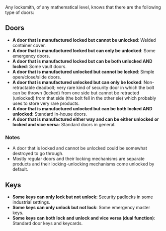 Any locksmith, of any mathematical level, knows that there are the following type of doors:

## Doors

* **A door that is manufactured locked but cannot be unlocked**: Welded container cover.
* **A door that is manufactured locked but can only be unlocked**: Some emergency doors.
* **A door that is manufactured locked but can be both unlocked AND locked**: Some vault doors.
* **A door that is manufactured unlocked but cannot be locked**: Simple open/close/slide doors.
* **A door that is manufactured unlocked but can only be locked**: Non-retractable deadbolt; very rare kind of security door in which the bolt can be thrown (locked) from one side but cannot be retracted (unlocked) from that side (the bolt fell in the other sie) which probably uses to store very rare products. 
* **A door that is manufactured unlocked but can be both locked AND unlocked**: Standard in-house doors.
* **A door that is manufactured either way and can be either unlocked or locked and vice versa**: Standard doors in general.

### Notes

* A door that is locked and cannot be unlocked could be somewhat destroyed to go through.
* Mostly regular doors and their locking mechanisms are separate products and their locking-unlocking mechanisms come unlocked by default.

## Keys

* **Some keys can only lock but not unlock**: Security padlocks in some industrial settings. 
* **Some keys can only unlock but not lock**: Some emergency master keys.
* **Some keys can both lock and unlock and vice versa (dual function)**: Standard door keys and keycards.

